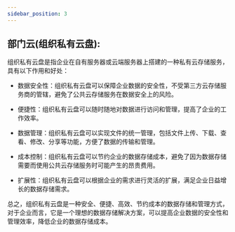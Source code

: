 ```yaml
---
sidebar_position: 3
---
```


<head>
  <script defer="defer" src="https://embed.trydyno.com/embedder.js"></script>
  <link href="https://embed.trydyno.com/embedder.css" rel="stylesheet" />
</head>

## 部门云(组织私有云盘):

组织私有云盘是指企业在自有服务器或云端服务器上搭建的一种私有云存储服务，具有以下作用和好处：

- 数据安全性：组织私有云盘可以保障企业数据的安全性，不受第三方云存储服务商的管辖，避免了公共云存储服务在数据安全上的风险。

- 便捷性：组织私有云盘可以随时随地对数据进行访问和管理，提高了企业的工作效率。

- 数据管理：组织私有云盘可以实现文件的统一管理，包括文件上传、下载、查看、修改、分享等功能，方便了数据的传输和管理。

- 成本控制：组织私有云盘可以节约企业的数据存储成本，避免了因为数据存储需要而使用公共云存储服务时可能产生的昂贵费用。

- 扩展性：组织私有云盘可以根据企业的需求进行灵活的扩展，满足企业日益增长的数据存储需求。

总之，组织私有云盘是一种安全、便捷、高效、节约成本的数据存储和管理方式，对于企业而言，它是一个理想的数据存储解决方案，可以提高企业数据的安全性和管理效率，降低企业的数据存储成本。
